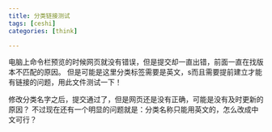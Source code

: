 ```yaml
---
title: 分类链接测试
tags: [ceshi]
categories: [think]

---
```

电脑上命令栏预览的时候网页就没有错误，但是提交却一直出错，前面一直在找版本不匹配的原因。
但是可能是这里分类标签需要是英文，s而且需要提前建立才能有链接的问题，用此文件测试一下！

修改分类名字之后，提交通过了，但是网页还是没有正确，可能是没有及时更新的原因？
不过现在还有一个明显的问题就是：分类名称只能用英文的，怎么改成中文可行？
